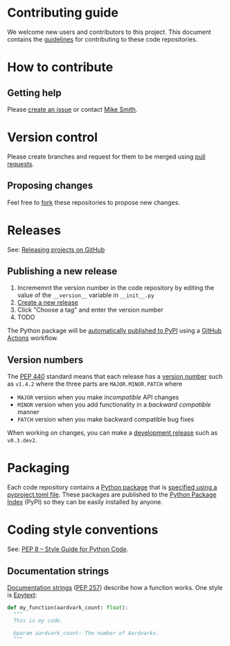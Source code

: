 # Contributing guide

We welcome new users and contributors to this project. This document contains the [guidelines](https://docs.github.com/en/communities/setting-up-your-project-for-healthy-contributions/setting-guidelines-for-repository-contributors) for contributing to these code repositories.

# How to contribute

## Getting help

Please [create an issue](https://docs.github.com/en/issues/tracking-your-work-with-issues/creating-an-issue) or contact [Mike Smith](https://www.sheffield.ac.uk/dcs/people/academic/michael-smith).

# Version control

Please create branches and request for them to be merged using [pull requests](https://docs.github.com/en/pull-requests/collaborating-with-pull-requests/proposing-changes-to-your-work-with-pull-requests/about-pull-requests).

## Proposing changes

Feel free to [fork](https://docs.github.com/en/pull-requests/collaborating-with-pull-requests/working-with-forks/fork-a-repo) these repositories to propose new changes.

# Releases

See: [Releasing projects on GitHub](https://docs.github.com/en/repositories/releasing-projects-on-github)

## Publishing a new release

1. Incrememnt the version number in the code repository by editing the value of the `__version__` variable in `__init__.py`
2. [Create a new release](https://docs.github.com/en/repositories/releasing-projects-on-github/managing-releases-in-a-repository)
3. Click "Choose a tag" and enter the version number
4. TODO

The Python package will be [automatically published to PyPI](https://packaging.python.org/en/latest/guides/publishing-package-distribution-releases-using-github-actions-ci-cd-workflows/) using a [GitHub Actions](https://docs.github.com/en/actions) workflow.

## Version numbers

The [PEP 440](https://peps.python.org/pep-0440/) standard means that each release has a [version number](https://semver.org/) such as `v1.4.2` where the three parts are `MAJOR.MINOR.PATCH` where

- `MAJOR` version when you make _incompatible_ API changes
- `MINOR` version when you add functionality in a _backward compatible_ manner
- `PATCH` version when you make backward compatible bug fixes

When working on changes, you can make a [development release](https://peps.python.org/pep-0440/#developmental-releases) such as `v0.3.dev2`.

# Packaging

Each code repository contains a [Python package](https://packaging.python.org/en/latest/overview/) that is [specified using a pyproject.toml file](https://packaging.python.org/en/latest/guides/). These packages are published to the [Python Package Index](https://pypi.org/) (PyPI) so they can be easily installed by anyone.

# Coding style conventions

See: [PEP 8 – Style Guide for Python Code](https://peps.python.org/pep-0008/).

## Documentation strings

[Documentation strings](https://peps.python.org/pep-0008/#documentation-strings) ([PEP 257](https://peps.python.org/pep-0257/)) describe how a function works. One style is [Epytext](https://epydoc.sourceforge.net/manual-epytext.html):

```python
def my_function(aardvark_count: float):
  """
  This is my code.

  @param aardvark_count: The number of Aardvarks.
  """
```
